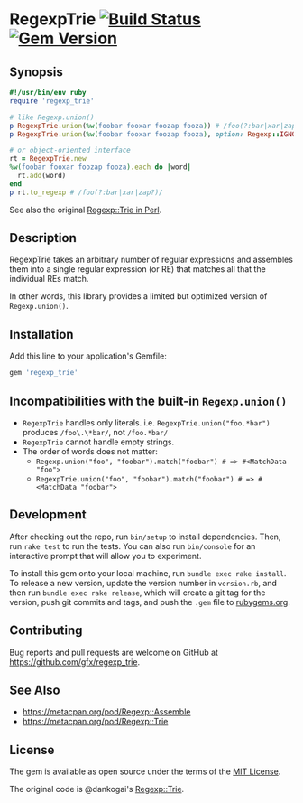 # RegexpTrie [![Build Status](https://travis-ci.org/gfx/ruby-regexp_trie.svg?branch=master)](https://travis-ci.org/gfx/ruby-regexp_trie) [![Gem Version](https://badge.fury.io/rb/regexp_trie.svg)](https://badge.fury.io/rb/regexp_trie)

## Synopsis

```ruby
#!/usr/bin/env ruby
require 'regexp_trie'

# like Regexp.union()
p RegexpTrie.union(%w(foobar fooxar foozap fooza)) # /foo(?:bar|xar|zap?)/
p RegexpTrie.union(%w(foobar fooxar foozap fooza), option: Regexp::IGNORECASE) # /foo(?:bar|xar|zap?)/i

# or object-oriented interface
rt = RegexpTrie.new
%w(foobar fooxar foozap fooza).each do |word|
  rt.add(word)
end
p rt.to_regexp # /foo(?:bar|xar|zap?)/
```

See also the original [Regexp::Trie in Perl](https://metacpan.org/pod/Regexp::Trie).

## Description

RegexpTrie takes an arbitrary number of regular expressions and assembles them into a single regular expression (or RE) that matches all that the individual REs match.

In other words, this library provides a limited but optimized version of `Regexp.union()`.

## Installation

Add this line to your application's Gemfile:

```ruby
gem 'regexp_trie'
```

## Incompatibilities with the built-in `Regexp.union()`

* `RegexpTrie` handles only literals. i.e. `RegexpTrie.union("foo.*bar")` produces `/foo\.\*bar/`, not `/foo.*bar/`
* `RegexpTrie` cannot handle empty strings.
* The order of words does not matter:
  * `Regexp.union("foo", "foobar").match("foobar") # => #<MatchData "foo">`
  * `RegexpTrie.union("foo", "foobar").match("foobar") # => #<MatchData "foobar">`

## Development

After checking out the repo, run `bin/setup` to install dependencies. Then, run `rake test` to run the tests. You can also run `bin/console` for an interactive prompt that will allow you to experiment.

To install this gem onto your local machine, run `bundle exec rake install`. To release a new version, update the version number in `version.rb`, and then run `bundle exec rake release`, which will create a git tag for the version, push git commits and tags, and push the `.gem` file to [rubygems.org](https://rubygems.org).

## Contributing

Bug reports and pull requests are welcome on GitHub at https://github.com/gfx/regexp_trie.

## See Also

* https://metacpan.org/pod/Regexp::Assemble
* https://metacpan.org/pod/Regexp::Trie

## License

The gem is available as open source under the terms of the [MIT License](http://opensource.org/licenses/MIT).

The original code is @dankogai's [Regexp::Trie](https://metacpan.org/pod/Regexp::Trie).
